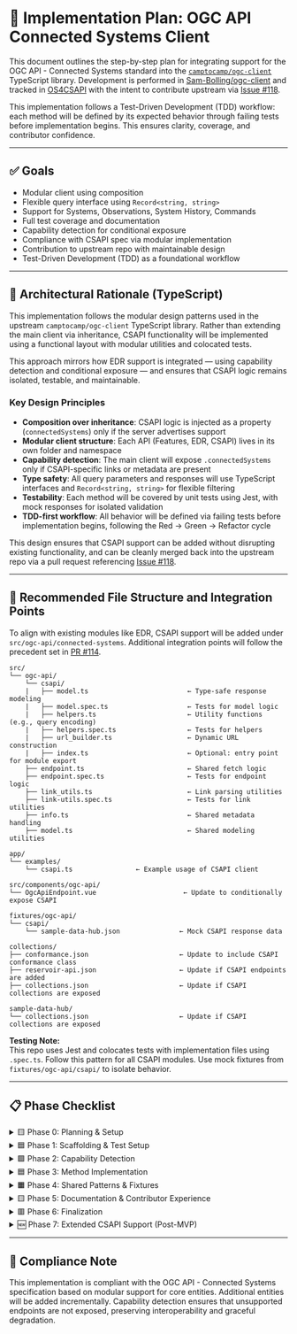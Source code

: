 # 🧭 Implementation Plan: OGC API Connected Systems Client

This document outlines the step-by-step plan for integrating support for the OGC API - Connected Systems standard into the [`camptocamp/ogc-client`](https://github.com/camptocamp/ogc-client) TypeScript library. Development is performed in [Sam-Bolling/ogc-client](https://github.com/Sam-Bolling/ogc-client) and tracked in [OS4CSAPI](https://github.com/users/Sam-Bolling/projects/1) with the intent to contribute upstream via [Issue #118](https://github.com/camptocamp/ogc-client/issues/118).

This implementation follows a Test-Driven Development (TDD) workflow: each method will be defined by its expected behavior through failing tests before implementation begins. This ensures clarity, coverage, and contributor confidence.

---

## ✅ Goals

- Modular client using composition  
- Flexible query interface using `Record<string, string>`  
- Support for Systems, Observations, System History, Commands  
- Full test coverage and documentation  
- Capability detection for conditional exposure  
- Compliance with CSAPI spec via modular implementation  
- Contribution to upstream repo with maintainable design  
- Test-Driven Development (TDD) as a foundational workflow  

---

## 🧠 Architectural Rationale (TypeScript)

This implementation follows the modular design patterns used in the upstream `camptocamp/ogc-client` TypeScript library. Rather than extending the main client via inheritance, CSAPI functionality will be implemented using a functional layout with modular utilities and colocated tests.

This approach mirrors how EDR support is integrated — using capability detection and conditional exposure — and ensures that CSAPI logic remains isolated, testable, and maintainable.

### Key Design Principles

- **Composition over inheritance**: CSAPI logic is injected as a property (`connectedSystems`) only if the server advertises support  
- **Modular client structure**: Each API (Features, EDR, CSAPI) lives in its own folder and namespace  
- **Capability detection**: The main client will expose `.connectedSystems` only if CSAPI-specific links or metadata are present  
- **Type safety**: All query parameters and responses will use TypeScript interfaces and `Record<string, string>` for flexible filtering  
- **Testability**: Each method will be covered by unit tests using Jest, with mock responses for isolated validation  
- **TDD-first workflow**: All behavior will be defined via failing tests before implementation begins, following the Red → Green → Refactor cycle  

This design ensures that CSAPI support can be added without disrupting existing functionality, and can be cleanly merged back into the upstream repo via a pull request referencing [Issue #118](https://github.com/camptocamp/ogc-client/issues/118).

---

## 📁 Recommended File Structure and Integration Points

To align with existing modules like EDR, CSAPI support will be added under `src/ogc-api/connected-systems`. Additional integration points will follow the precedent set in [PR #114](https://github.com/camptocamp/ogc-client/pull/114).

```plaintext
src/
└── ogc-api/
    └── csapi/
    |   ├── model.ts                         ← Type-safe response modeling
    |   ├── model.spec.ts                    ← Tests for model logic
    |   ├── helpers.ts                       ← Utility functions (e.g., query encoding)
    |   ├── helpers.spec.ts                  ← Tests for helpers
    |   ├── url_builder.ts                   ← Dynamic URL construction
    |   ├── index.ts                         ← Optional: entry point for module export
    ├── endpoint.ts                          ← Shared fetch logic
    ├── endpoint.spec.ts                     ← Tests for endpoint logic
    ├── link_utils.ts                        ← Link parsing utilities
    ├── link-utils.spec.ts                   ← Tests for link utilities
    ├── info.ts                              ← Shared metadata handling
    ├── model.ts                             ← Shared modeling utilities

app/
└── examples/
    └── csapi.ts                ← Example usage of CSAPI client

src/components/ogc-api/
└── OgcApiEndpoint.vue                      ← Update to conditionally expose CSAPI

fixtures/ogc-api/
└── csapi/
    └── sample-data-hub.json               ← Mock CSAPI response data

collections/
├── conformance.json                       ← Update to include CSAPI conformance class
├── reservoir-api.json                     ← Update if CSAPI endpoints are added
├── collections.json                       ← Update if CSAPI collections are exposed

sample-data-hub/
└── collections.json                       ← Update if CSAPI collections are exposed
```

**Testing Note:**  
This repo uses Jest and colocates tests with implementation files using `.spec.ts`. Follow this pattern for all CSAPI modules. Use mock fixtures from `fixtures/ogc-api/csapi/` to isolate behavior.

---

## 📋 Phase Checklist

<details>
<summary>🟨 Phase 0: Planning & Setup</summary>

- [x] Fork `camptocamp/ogc-client` and clone locally or use GitHub.dev  
- [x] Create feature branch `capability/ogc-connected-systems`  
- [x] Enable Issues tab in fork
- [x] Create GitHub Project board
- [x] Document implementation plan (`docs/connected-systems-plan.md`)  
- [x] Add issues to repo and update project board  

</details>

<details>
<summary>🟦 Phase 1: Scaffolding & Test Setup</summary>

- [x] Create file structure under src/ogc-api/csapi
- [x] Remove ConnectedSystemsClient.ts in favor of modular layout
- [x] Create placeholder files for `model.ts`, `endpoint.ts`, `helpers.ts`, etc.
- [x] Rename folder from connected-systems to csapi
- [X] Create `.spec.ts` test files for each module  
- [ ] Add mock fixture file under `fixtures/ogc-api/connected-systems/sample-data-hub.json`  
- [ ] Set up Jest test framework (already present in repo)  

</details>

<details>
<summary>🟩 Phase 2: Capability Detection </summary>

- [ ] Write test: `.connectedSystems` is undefined when CSAPI is not supported  
- [ ] Write test: `.connectedSystems` is defined when CSAPI endpoints are present  
- [ ] Implement detection logic to pass tests  
- [ ] Integrate CSAPI into main client using composition  
- [ ] Update `OgcApiEndpoint.vue` to expose CSAPI conditionally  

</details>

<details>
<summary>🟦 Phase 3: Method Implementation </summary>

For each method:

1. Write a failing test that defines expected behavior  
2. Implement minimal code to pass the test  
3. Refactor for clarity and reuse  
4. Add JSDoc comments and upstream spec references  

Methods to implement:

- [ ] `getSystems(params: Record<string, string>)`  
- [ ] `getObservations(params: Record<string, string>)`  
- [ ] `getSystemHistory(params: Record<string, string>)`  
- [ ] `getCommands(params: Record<string, string>)`  

</details>

<details>
<summary>🟧 Phase 4: Shared Patterns & Fixtures</summary>

- [ ] Extract reusable fetch logic  
- [ ] Add utility functions for query param encoding  
- [ ] Create mock data fixtures for CSAPI responses  
- [ ] Ensure consistent mocking and assertions across tests  

</details>

<details>
<summary>🟨 Phase 5: Documentation & Contributor Experience</summary>

- [ ] Add usage examples to `app/examples/connected-systems.ts`  
- [ ] Document TDD workflow in `CONTRIBUTING.md`  
- [ ] Tag “Good First Issues” for scoped tasks  
- [ ] Create GitHub milestone and label for CSAPI implementation  

</details>

<details>
<summary>🟥 Phase 6: Finalization</summary>

- [ ] Open pull request to your fork’s `main` branch  
- [ ] Review and test integration  
- [ ] Respond to feedback or prepare for upstream contribution  

</details>

<details>
<summary>🆕 Phase 7: Extended CSAPI Support (Post-MVP)</summary>

These methods will be considered after MVP completion:

- [ ] `getProcedures()`  
- [ ] `getDeployments()`  
- [ ] `getProperties()`  
- [ ] `getSamplingFeatures()`  
- [ ] `getDatastreams()`  
- [ ] `getControlChannels()`  
- [ ] `getSystemEvents()`  

</details>

---

## 📜 Compliance Note

This implementation is compliant with the OGC API - Connected Systems specification based on modular support for core entities. Additional entities will be added incrementally. Capability detection ensures that unsupported endpoints are not exposed, preserving interoperability and graceful degradation.



